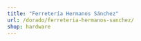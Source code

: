 ```yaml
---
title: "Ferretería Hermanos Sánchez"
url: /dorado/ferreteria-hermanos-sanchez/
shop: hardware
---
```

